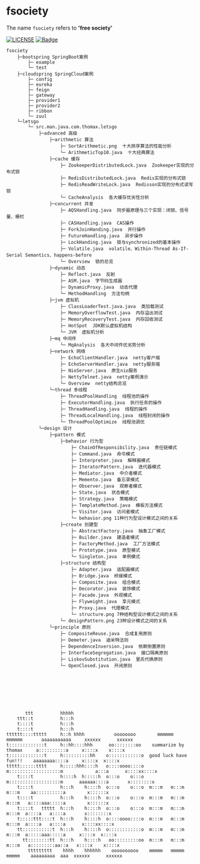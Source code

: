 fsociety
=======
The name `fsociety` refers to **'free society'**

[![LICENSE](https://img.shields.io/badge/license-Anti%20996-blue.svg)](https://github.com/996icu/996.ICU/blob/master/LICENSE)
[![Badge](https://img.shields.io/badge/link-996.icu-red.svg)](https://996.icu/#/zh_CN)

    fsociety
        ├─bootspring SpringBoot案例
            ├─ example
            └─ test
        ├─cloudspring SpringCloud案例
            ├─ config
            ├─ eureka
            ├─ feign
            ├─ gateway
            ├─ provider1
            ├─ provider2
            ├─ ribbon
            └─ zuul
        └─letsgo
            └─ src.man.java.com.thomax.letsgo
                ├─advanced 高级
                    ├─arithmetic 算法
                        ├─ SortArithmetic.png  十大排序算法的性能分析
                        └─ ArithmeticTop10.java  十大经典算法
                    ├─cache 缓存
                        ├─ ZookeeperDistributedLock.java  Zookeeper实现的分布式锁
                        ├─ RedisDistributedLock.java  Redis实现的分布式锁
                        ├─ RedisReadWriteLock.java  Redisson实现的分布式读写锁
                        └─ CacheAnalysis  各大缓存优劣性分析
                    ├─concurrent 并发
                        ├─ AQSHandling.java  同步器原理与三个实现：闭锁、信号量、栅栏
                        ├─ CASHandling.java  CAS操作
                        ├─ ForkJoinHanding.java  并行操作
                        ├─ FutureHandling.java  异步操作
                        ├─ LockHanding.java  锁与synchronized的基本操作
                        ├─ Volatile.java  volatile、Within-Thread As-If-Serial Semantics、happens-before
                        └─ Overview  锁的总览
                    ├─dynamic 动态
                        ├─ Reflect.java  反射
                        ├─ ASM.java  字节码生成器
                        ├─ DynamicProxy.java  动态代理
                        └─ MethodHandling  方法句柄
                    ├─jvm 虚拟机
                        ├─ ClassLoaderTest.java.java  类加载测试
                        ├─ MemoryOverflowTest.java  内存溢出测试
                        ├─ MemoryRecoveryTest.java  内存回收测试
                        ├─ HotSpot  JDK默认虚拟机结构
                        └─ JVM  虚拟机分析
                    ├─mq 中间件
                        └─ MqAnalysis  各大中间件优劣势分析
                    ├─network 网络
                        ├─ EchoClientHandler.java  netty客户端
                        ├─ EchoServerHandler.java  netty服务端
                        ├─ NioServer.java  原生nio服务
                        ├─ NettyTelnet.java  netty案例演示
                        └─ Overview  netty结构总览
                    └─thread 多线程
                        ├─ ThreadPoolHandling  线程池的操作
                        ├─ ExecutorHandling.java  执行任务的操作
                        ├─ ThreadHandling.java  线程的操作
                        ├─ ThreadLocalHandling.java  线程封闭的操作
                        └─ ThreadPoolOptimize  线程池调优
                └─design 设计
                    ├─pattern 模式
                        ├─behavior 行为型
                            ├─ ChainOfResponsibility.java  责任链模式
                            ├─ Command.java  命令模式
                            ├─ Interpreter.java  解释器模式
                            ├─ IteratorPattern.java  迭代器模式
                            ├─ Mediator.java  中介者模式
                            ├─ Memento.java  备忘录模式
                            ├─ Observer.java  观察者模式
                            ├─ State.java  状态模式
                            ├─ Strategy.java  策略模式
                            ├─ TemplateMethod.java  模板方法模式
                            ├─ Visitor.java  访问者模式
                            └─ behavior.png 11种行为型设计模式之间的关系
                        ├─create 创建型
                            ├─ AbstractFactory.java  抽象工厂模式
                            ├─ Builder.java  建造者模式
                            ├─ FactoryMethod.java  工厂方法模式
                            ├─ Prototype.java  原型模式
                            └─ Singleton.java  单例模式
                        ├─structure 结构型
                            ├─ Adapter.java  适配器模式
                            ├─ Bridge.java  桥接模式
                            ├─ Composite.java  组合模式
                            ├─ Decorator.java  装饰模式
                            ├─ Facade.java  外观模式
                            ├─ Flyweight.java  享元模式
                            ├─ Proxy.java  代理模式
                            └─ structure.png 7种结构型设计模式之间的关系
                        └─ designPattern.png 23种设计模式之间的关系
                    └─principle 原则
                        ├─ CompositeReuse.java  合成复用原则
                        ├─ Demeter.java  迪米特法则
                        ├─ DependenceInversion.java  依赖倒置原则
                        ├─ InterfaceSegregation.java  接口隔离原则
                        ├─ LiskovSubstitution.java  里氏代换原则
                        └─ OpenClosed.java  开闭原则








           ttt          hhhhh 
        ttt::t          h:::h 
        t::::t          h:::h 
        t::::t          h:::h 
    tttttt::::ttttt     h::h hhhh           oooooooo        mmmmmm   mmmmmm       aaaaaaaaaaa     xxxxxx      xxxxxx
    t:::::::::::::t     h::hh::::hhh      oo::::::::oo    summarize by thomax     a::::::::::a     x::::x    x::::x
    t:::::::::::::t     h::::::::::hh    o::::::::::::o  good luck have fun!!!    aaaaaaaa::::a     x::::x  x::::x
    ttttt::::::tttt     h:::::hhh::::h   o::::oooo::::o  m:::::::::::::::::::m            a:::a      x::::xx::::x
        t::::t          h::::h  h:::::h  o:::o    o:::o  m:::::::::::::::::::m      aaaaaa::::a       x::::::::x
        t::::t          h:::h    h::::h  o:::o    o:::o  m:::m   m:::m   m:::m    aa::::::::::a        x::::::x
        t::::t          h:::h    h::::h  o:::o    o:::o  m:::m   m:::m   m:::m   a::::aaa:::::a        x::::::x
        t::::t   ttttt  h:::h    h::::h  o:::o    o:::o  m:::m   m:::m   m:::m  a::::a   a::::a       x::::::::x
        t:::::ttt::::t  h:::h    h::::h  o::::oooo::::o  m:::m   m:::m   m:::m  a::::a   a::::a      x::::xx::::x
        tt:::::::::::t  h:::h    h::::h  o::::::::::::o  m:::m   m:::m   m:::m  a:::::aaa:::::a     x::::x  x::::x
          tt::::::::tt  h:::h    h::::h   oo:::::::::oo  m:::m   m:::m   m:::m   a:::::::::aa::a   x::::x    x::::x
            ttttttttt    hhhh    hhhhhh    oooooooooo    mmmmm   mmmmm   mmmmm    aaaaaaaaa  aaa  xxxxxx      xxxxxx
